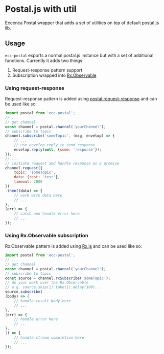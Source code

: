 # Postal.js with util

Eccenca Postal wrapper that adds a set of utilities on top of default postal.js lib.

## Usage

`ecc-postal` exports a normal postal.js instance but with a set of additional functions.
Currently it adds two things:  
1. Request-response pattern support
2. Subscription wrapped into [Rx.Observable](https://github.com/Reactive-Extensions/RxJS/blob/master/doc/api/core/observable.md)

### Using request-response
Request-response pattern is added using [postal.request-response](https://github.com/postaljs/postal.request-response) and can be used like so:

```js
import postal from 'ecc-postal';
// ...
// get channel
const channel = postal.channel('yourChannel');
// subscribe to topic
channel.subscribe('someTopic', (msg, envelop) => {
    // ...
    // use envelop.reply to send response
    envelop.reply(null, {some: 'response'});
});
// ...
// initiate request and handle response as a promise
channel.request({
    topic: 'someTopic',
    data: {test: 'test'},
    timeout: 2000
})
.then((data) => {
    // work with data here
    // ...
},
(err) => {
    // catch and handle error here
    // ...
});
```

### Using Rx.Observable subscription

Rx.Observable pattern is added using [Rx.js](https://github.com/Reactive-Extensions/RxJS) and can be used like so:

```js
import postal from 'ecc-postal';
// ...
// get channel
const channel = postal.channel('yourChannel');
// subscribe to topic
const source = channel.rxSubscribe('someTopic');
// do your work over the Rx.Observable
// e.g. source.skip(1).take(1).delay(100)...
source.subscribe(
(body) => {
    // handle result body here
    // ...
},
(err) => {
    // handle error here
    // ...
},
() => {
    // handle stream completion here
    // ...
});
```
